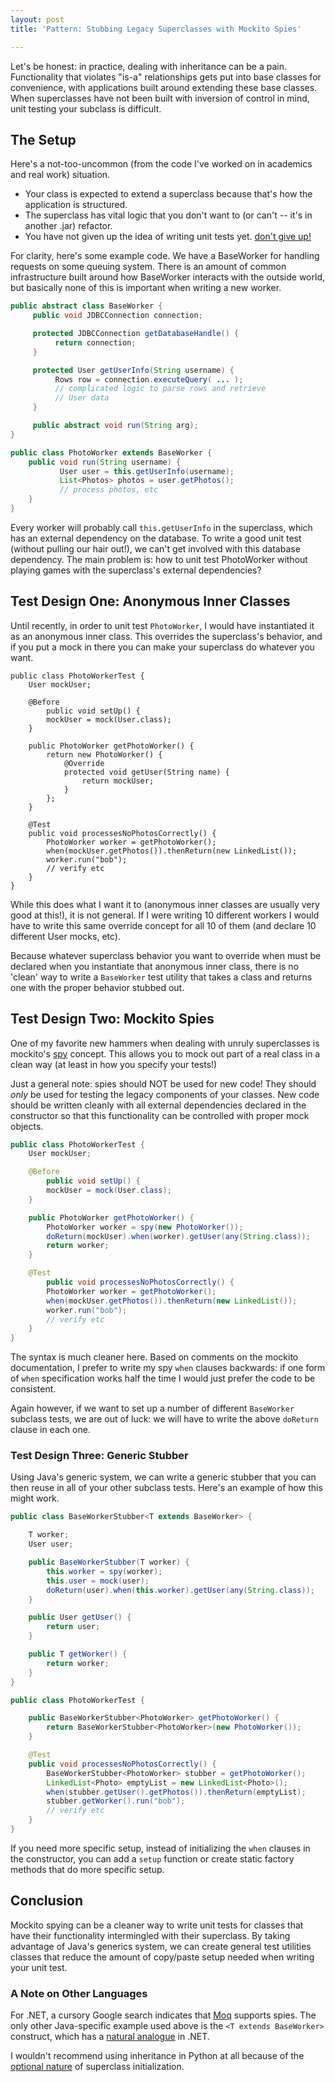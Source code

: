 ```yaml
---
layout: post
title: 'Pattern: Stubbing Legacy Superclasses with Mockito Spies'

---
```


Let's be honest: in practice, dealing with inheritance can be a pain.  Functionality that violates "is-a" relationships gets put into base classes for convenience, with applications built around extending these base classes.  When superclasses have not been built with inversion of control in mind, unit testing your subclass is difficult.

## The Setup

Here's a not-too-uncommon (from the code I've worked on in academics
and real work) situation.

* Your class is expected to extend a superclass because that's how the application is structured.
* The superclass has vital logic that you don't want to (or can't -- it's in another .jar) refactor.
* You have not given up the idea of writing unit tests yet.  [don't give up!](http://www.youtube.com/watch?v=uiCRZLr9oRw)

For clarity, here's some example code.  We have a BaseWorker for handling requests on some queuing system.  There is an amount of common infrastructure built around how BaseWorker interacts with the outside world, but basically none of this is important when writing a new worker.

```java
public abstract class BaseWorker {
     public void JDBCConnection connection;

     protected JDBCConnection getDatabaseHandle() {
          return connection;
     }

     protected User getUserInfo(String username) {
          Rows row = connection.executeQuery( ... );
          // complicated logic to parse rows and retrieve
          // User data
     }

     public abstract void run(String arg);
}
```

```java
public class PhotoWorker extends BaseWorker {
    public void run(String username) {
           User user = this.getUserInfo(username);
           List<Photos> photos = user.getPhotos();
           // process photos, etc
    }
}
```

Every worker will probably call `this.getUserInfo` in the superclass,
which has an external dependency on the database.  To write a good
unit test (without pulling our hair out!), we can't get involved with
this database dependency.  The main problem is: how to unit test
PhotoWorker without playing games with the superclass's external
dependencies?

## Test Design One: Anonymous Inner Classes

Until recently, in order to unit test `PhotoWorker`, I
would have instantiated it as an anonymous inner class.  This
overrides the superclass's behavior, and if you put a mock in there
you can make your superclass do whatever you want.

```
public class PhotoWorkerTest {
    User mockUser;

    @Before
        public void setUp() {
        mockUser = mock(User.class);
    }

    public PhotoWorker getPhotoWorker() {
        return new PhotoWorker() {
            @Override
            protected void getUser(String name) {
                return mockUser;
            }
        };
    }

    @Test
    public void processesNoPhotosCorrectly() {
        PhotoWorker worker = getPhotoWorker();
        when(mockUser.getPhotos()).thenReturn(new LinkedList());
        worker.run("bob");
        // verify etc
    }
}
```

While this does what I want it to (anonymous inner classes are usually
very good at this!), it is not general.  If I were writing 10
different workers I would have to write this same override concept for
all 10 of them (and declare 10 different User mocks, etc).

Because whatever superclass behavior you want to override when must be
declared when you instantiate that anonymous inner class, there is no
'clean' way to write a `BaseWorker` test utility that takes
a class and returns one with the proper behavior stubbed out.

## Test Design Two: Mockito Spies

One of my favorite new hammers when dealing with unruly superclasses
is mockito's
[spy](http://docs.mockito.googlecode.com/hg/org/mockito/Mockito.html#13)
concept.  This allows you to mock out part of a real class in a clean
way (at least in how you specify your tests!)

Just a general note: spies should NOT be used for new code!  They
should *only* be used for testing the legacy components of your
classes.  New code should be written cleanly with all external
dependencies declared in the constructor so that this functionality
can be controlled with proper mock objects.

```java
public class PhotoWorkerTest {
    User mockUser;

    @Before
        public void setUp() {
        mockUser = mock(User.class);
    }

    public PhotoWorker getPhotoWorker() {
        PhotoWorker worker = spy(new PhotoWorker());
        doReturn(mockUser).when(worker).getUser(any(String.class));
        return worker;
    }

    @Test
        public void processesNoPhotosCorrectly() {
        PhotoWorker worker = getPhotoWorker();
        when(mockUser.getPhotos()).thenReturn(new LinkedList());
        worker.run("bob");
        // verify etc
    }
}
```

The syntax is much cleaner here.  Based on comments on the mockito documentation, I prefer to write my spy `when` clauses backwards: if one form of `when` specification works half the time I would just prefer the code to be consistent.

Again however, if we want to set up a number of different `BaseWorker` subclass tests, we are out of luck: we will have to write the above `doReturn` clause in each one.

<h3>Test Design Three: Generic Stubber</h3>

Using Java's generic system, we can write a generic stubber that you can then reuse in all of your other subclass tests.  Here's an example of how this might work.

```java
public class BaseWorkerStubber<T extends BaseWorker> {

    T worker;
    User user;

    public BaseWorkerStubber(T worker) {
        this.worker = spy(worker);
        this.user = mock(user);
        doReturn(user).when(this.worker).getUser(any(String.class));
    }

    public User getUser() {
        return user;
    }

    public T getWorker() {
        return worker;
    }
}

public class PhotoWorkerTest {

    public BaseWorkerStubber<PhotoWorker> getPhotoWorker() {
        return BaseWorkerStubber<PhotoWorker>(new PhotoWorker());
    }

    @Test
    public void processesNoPhotosCorrectly() {
        BaseWorkerStubber<PhotoWorker> stubber = getPhotoWorker();
        LinkedList<Photo> emptyList = new LinkedList<Photo>();
        when(stubber.getUser().getPhotos()).thenReturn(emptyList);
        stubber.getWorker().run("bob");
        // verify etc
    }
}
```

If you need more specific setup, instead of initializing the `when` clauses in the constructor, you can add a `setup` function or create static factory methods that do more specific setup.

## Conclusion

Mockito spying can be a cleaner way to write unit tests for classes that have their functionality intermingled with their superclass.  By taking advantage of Java's generics system, we can create general test utilities classes that reduce the amount of copy/paste setup needed when writing your unit test.

### A Note on Other Languages

For .NET, a cursory Google search indicates that [Moq](http://code.google.com/p/moq/) supports spies.  The only other Java-specific example used above is the `<T extends BaseWorker>` construct, which has a [natural analogue](http://msdn.microsoft.com/en-us/library/dd799517.aspx) in .NET.

I wouldn't recommend using inheritance in Python at all because of the [optional nature](http://fuhm.net/super-harmful/) of superclass initialization.

